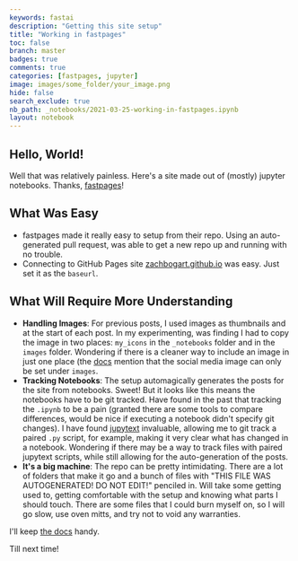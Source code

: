 ```yaml
---
keywords: fastai
description: "Getting this site setup"
title: "Working in fastpages"
toc: false
branch: master
badges: true
comments: true
categories: [fastpages, jupyter]
image: images/some_folder/your_image.png
hide: false
search_exclude: true
nb_path: _notebooks/2021-03-25-working-in-fastpages.ipynb
layout: notebook
---
```


<!--
#################################################
### THIS FILE WAS AUTOGENERATED! DO NOT EDIT! ###
#################################################
# file to edit: _notebooks/2021-03-25-working-in-fastpages.ipynb
-->

<div class="container" id="notebook-container">
        
<div class="cell border-box-sizing text_cell rendered"><div class="inner_cell">
<div class="text_cell_render border-box-sizing rendered_html">
<h2 id="Hello,-World!">Hello, World!<a class="anchor-link" href="#Hello,-World!"> </a></h2>
</div>
</div>
</div>
<div class="cell border-box-sizing text_cell rendered"><div class="inner_cell">
<div class="text_cell_render border-box-sizing rendered_html">
<p>Well that was relatively painless. Here's a site made out of (mostly) jupyter notebooks. Thanks, <a href="https://github.com/fastai/fastpages">fastpages</a>!</p>

</div>
</div>
</div>
<div class="cell border-box-sizing text_cell rendered"><div class="inner_cell">
<div class="text_cell_render border-box-sizing rendered_html">
<h2 id="What-Was-Easy">What Was Easy<a class="anchor-link" href="#What-Was-Easy"> </a></h2>
</div>
</div>
</div>
<div class="cell border-box-sizing text_cell rendered"><div class="inner_cell">
<div class="text_cell_render border-box-sizing rendered_html">
<ul>
<li>fastpages made it really easy to setup from their repo. Using an auto-generated pull request, was able to get a new repo up and running with no trouble.</li>
<li>Connecting to GitHub Pages site <a href="https://zachbogart.github.io/">zachbogart.github.io</a> was easy. Just set it as the <code>baseurl</code>.</li>
</ul>

</div>
</div>
</div>
<div class="cell border-box-sizing text_cell rendered"><div class="inner_cell">
<div class="text_cell_render border-box-sizing rendered_html">
<h2 id="What-Will-Require-More-Understanding">What Will Require More Understanding<a class="anchor-link" href="#What-Will-Require-More-Understanding"> </a></h2><ul>
<li><strong>Handling Images</strong>: For previous posts, I used images as thumbnails and at the start of each post. In my experimenting, was finding I had to copy the image in two places: <code>my_icons</code> in the <code>_notebooks</code> folder and in the <code>images</code> folder. Wondering if there is a cleaner way to include an image in just one place (the <a href="https://github.com/fastai/fastpages#setting-an-image-for-social-media">docs</a> mention that the social media image can only be set under <code>images</code>.</li>
<li><strong>Tracking Notebooks</strong>: The setup automagically generates the posts for the site from notebooks. Sweet! But it looks like this means the notebooks have to be git tracked. Have found in the past that tracking the <code>.ipynb</code> to be a pain (granted there are some tools to compare differences, would be nice if executing a notebook didn't specify git changes). I have found <a href="">jupytext</a> invaluable, allowing me to git track a paired <code>.py</code> script, for example, making it very clear what has changed in a notebook. Wondering if there may be a way to track files with paired jupytext scripts, while still allowing for the auto-generation of the posts.</li>
<li><strong>It's a big machine</strong>: The repo can be pretty intimidating. There are a lot of folders that make it go and a bunch of files with "THIS FILE WAS AUTOGENERATED! DO NOT EDIT!" penciled in. Will take some getting used to, getting comfortable with the setup and knowing what parts I should touch. There are some files that I could burn myself on, so I will go slow, use oven mitts, and try not to void any warranties.</li>
</ul>

</div>
</div>
</div>
<div class="cell border-box-sizing text_cell rendered"><div class="inner_cell">
<div class="text_cell_render border-box-sizing rendered_html">
<p>I'll keep <a href="https://github.com/fastai/fastpages#welcome-to-fastpages">the docs</a> handy.</p>
<p>Till next time!</p>

</div>
</div>
</div>
<div class="cell border-box-sizing text_cell rendered"><div class="inner_cell">
<div class="text_cell_render border-box-sizing rendered_html">
<p><img src="https://media.giphy.com/media/G5h04AkAvAHcs/giphy.gif" alt=""></p>

</div>
</div>
</div>
</div>
 


